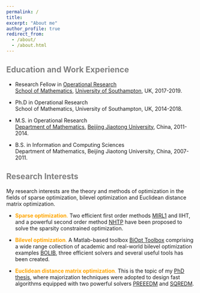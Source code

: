 ```yaml
---
permalink: /
title:
excerpt: "About me"
author_profile: true
redirect_from: 
  - /about/
  - /about.html
---
```


<span style="color:grey">Education and Work Experience</span>
---

* Research Fellow in [Operational Research](https://www.southampton.ac.uk/maths/research/groups/operational_research.page) <br>
  [School of Mathematics](https://www.southampton.ac.uk/maths), [University of Southampton](https://www.southampton.ac.uk/), UK, 2017-2019.
  
* Ph.D in Operational Research <br>
School of Mathematics, University of Southampton, UK, 2014-2018.  

* M.S. in Operational Research <br>
[Department of Mathematics](http://en.sci.njtu.edu.cn/Department/DepartmentofMathematics/index.htm), [Beijing Jiaotong University](http://en.njtu.edu.cn/), China,  2011-2014.
  
* B.S. in Information and Computing Sciences<br>
Department of Mathematics, Beijing Jiaotong University, China, 2007-2011.
 
  
<span style="color:grey">Research Interests</span>
---
My research interests are the theory and methods of optimization in the fields of sparse optimization, bilevel
optimization and Euclidean distance matrix optimization. 

* <span style="color:orange">**Sparse  optimization**.</span> Two efficient first order methods [MIRL1](https://github.com/ShenglongZhou/MIRL1) and IIHT, and a powerful second order method [NHTP](https://github.com/ShenglongZhou/NHTP) have been proposed to solve the sparsity constrained optimization. 

* <span style="color:orange">**Bilevel optimization**.</span> A Matlab-based toolbox [BiOpt Toolbox](https://biopt.github.io/) comprising a wide range collection of academic and real-world bilevel optimization examples [BOLIB](https://biopt.github.io/bolib/), three efficient solvers and several useful tools has been created. 

* <span style="color:orange">**Euclidean distance matrix optimization**.</span> This is the topic of my [PhD thesis](https://eprints.soton.ac.uk/429739/), where majorization techniques were adopted to design fast algorithms equipped with two powerful solvers [PREEEDM](https://github.com/ShenglongZhou/PREEEDM) and [SQREDM](https://github.com/ShenglongZhou/SQREDM).

